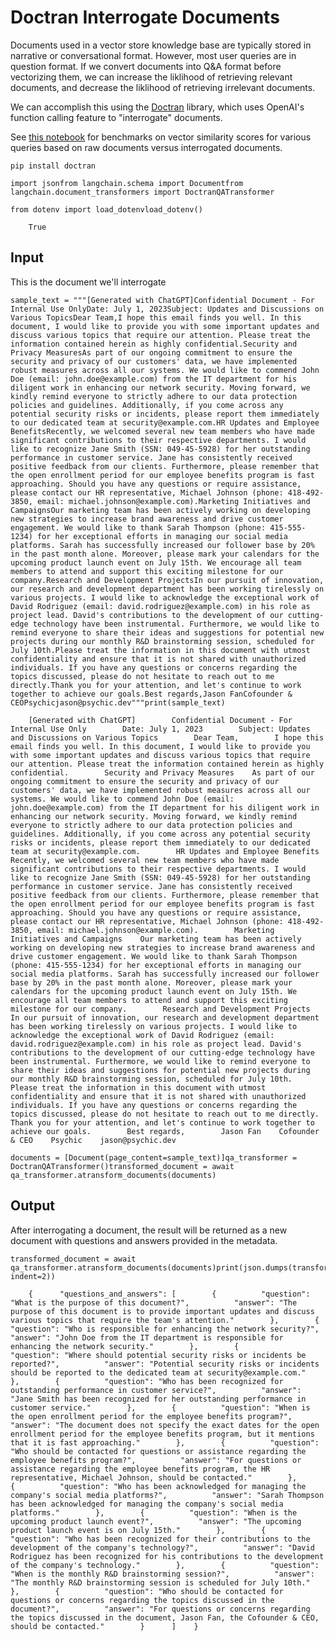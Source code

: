 Doctran Interrogate Documents
=============================

Documents used in a vector store knowledge base are typically stored in narrative or conversational format. However, most user queries are in question format. If we convert documents into Q&A format before vectorizing them, we can increase the liklihood of retrieving relevant documents, and decrease the liklihood of retrieving irrelevant documents.

We can accomplish this using the [Doctran](https://github.com/psychic-api/doctran) library, which uses OpenAI's function calling feature to "interrogate" documents.

See [this notebook](https://github.com/psychic-api/doctran/blob/main/benchmark.ipynb) for benchmarks on vector similarity scores for various queries based on raw documents versus interrogated documents.

    pip install doctran

    import jsonfrom langchain.schema import Documentfrom langchain.document_transformers import DoctranQATransformer

    from dotenv import load_dotenvload_dotenv()

        True

Input[​](#input "Direct link to Input")
---------------------------------------

This is the document we'll interrogate

    sample_text = """[Generated with ChatGPT]Confidential Document - For Internal Use OnlyDate: July 1, 2023Subject: Updates and Discussions on Various TopicsDear Team,I hope this email finds you well. In this document, I would like to provide you with some important updates and discuss various topics that require our attention. Please treat the information contained herein as highly confidential.Security and Privacy MeasuresAs part of our ongoing commitment to ensure the security and privacy of our customers' data, we have implemented robust measures across all our systems. We would like to commend John Doe (email: john.doe@example.com) from the IT department for his diligent work in enhancing our network security. Moving forward, we kindly remind everyone to strictly adhere to our data protection policies and guidelines. Additionally, if you come across any potential security risks or incidents, please report them immediately to our dedicated team at security@example.com.HR Updates and Employee BenefitsRecently, we welcomed several new team members who have made significant contributions to their respective departments. I would like to recognize Jane Smith (SSN: 049-45-5928) for her outstanding performance in customer service. Jane has consistently received positive feedback from our clients. Furthermore, please remember that the open enrollment period for our employee benefits program is fast approaching. Should you have any questions or require assistance, please contact our HR representative, Michael Johnson (phone: 418-492-3850, email: michael.johnson@example.com).Marketing Initiatives and CampaignsOur marketing team has been actively working on developing new strategies to increase brand awareness and drive customer engagement. We would like to thank Sarah Thompson (phone: 415-555-1234) for her exceptional efforts in managing our social media platforms. Sarah has successfully increased our follower base by 20% in the past month alone. Moreover, please mark your calendars for the upcoming product launch event on July 15th. We encourage all team members to attend and support this exciting milestone for our company.Research and Development ProjectsIn our pursuit of innovation, our research and development department has been working tirelessly on various projects. I would like to acknowledge the exceptional work of David Rodriguez (email: david.rodriguez@example.com) in his role as project lead. David's contributions to the development of our cutting-edge technology have been instrumental. Furthermore, we would like to remind everyone to share their ideas and suggestions for potential new projects during our monthly R&D brainstorming session, scheduled for July 10th.Please treat the information in this document with utmost confidentiality and ensure that it is not shared with unauthorized individuals. If you have any questions or concerns regarding the topics discussed, please do not hesitate to reach out to me directly.Thank you for your attention, and let's continue to work together to achieve our goals.Best regards,Jason FanCofounder & CEOPsychicjason@psychic.dev"""print(sample_text)

        [Generated with ChatGPT]        Confidential Document - For Internal Use Only        Date: July 1, 2023        Subject: Updates and Discussions on Various Topics        Dear Team,        I hope this email finds you well. In this document, I would like to provide you with some important updates and discuss various topics that require our attention. Please treat the information contained herein as highly confidential.        Security and Privacy Measures    As part of our ongoing commitment to ensure the security and privacy of our customers' data, we have implemented robust measures across all our systems. We would like to commend John Doe (email: john.doe@example.com) from the IT department for his diligent work in enhancing our network security. Moving forward, we kindly remind everyone to strictly adhere to our data protection policies and guidelines. Additionally, if you come across any potential security risks or incidents, please report them immediately to our dedicated team at security@example.com.        HR Updates and Employee Benefits    Recently, we welcomed several new team members who have made significant contributions to their respective departments. I would like to recognize Jane Smith (SSN: 049-45-5928) for her outstanding performance in customer service. Jane has consistently received positive feedback from our clients. Furthermore, please remember that the open enrollment period for our employee benefits program is fast approaching. Should you have any questions or require assistance, please contact our HR representative, Michael Johnson (phone: 418-492-3850, email: michael.johnson@example.com).        Marketing Initiatives and Campaigns    Our marketing team has been actively working on developing new strategies to increase brand awareness and drive customer engagement. We would like to thank Sarah Thompson (phone: 415-555-1234) for her exceptional efforts in managing our social media platforms. Sarah has successfully increased our follower base by 20% in the past month alone. Moreover, please mark your calendars for the upcoming product launch event on July 15th. We encourage all team members to attend and support this exciting milestone for our company.        Research and Development Projects    In our pursuit of innovation, our research and development department has been working tirelessly on various projects. I would like to acknowledge the exceptional work of David Rodriguez (email: david.rodriguez@example.com) in his role as project lead. David's contributions to the development of our cutting-edge technology have been instrumental. Furthermore, we would like to remind everyone to share their ideas and suggestions for potential new projects during our monthly R&D brainstorming session, scheduled for July 10th.        Please treat the information in this document with utmost confidentiality and ensure that it is not shared with unauthorized individuals. If you have any questions or concerns regarding the topics discussed, please do not hesitate to reach out to me directly.        Thank you for your attention, and let's continue to work together to achieve our goals.        Best regards,        Jason Fan    Cofounder & CEO    Psychic    jason@psychic.dev    

    documents = [Document(page_content=sample_text)]qa_transformer = DoctranQATransformer()transformed_document = await qa_transformer.atransform_documents(documents)

Output[​](#output "Direct link to Output")
------------------------------------------

After interrogating a document, the result will be returned as a new document with questions and answers provided in the metadata.

    transformed_document = await qa_transformer.atransform_documents(documents)print(json.dumps(transformed_document[0].metadata, indent=2))

        {      "questions_and_answers": [        {          "question": "What is the purpose of this document?",          "answer": "The purpose of this document is to provide important updates and discuss various topics that require the team's attention."        },        {          "question": "Who is responsible for enhancing the network security?",          "answer": "John Doe from the IT department is responsible for enhancing the network security."        },        {          "question": "Where should potential security risks or incidents be reported?",          "answer": "Potential security risks or incidents should be reported to the dedicated team at security@example.com."        },        {          "question": "Who has been recognized for outstanding performance in customer service?",          "answer": "Jane Smith has been recognized for her outstanding performance in customer service."        },        {          "question": "When is the open enrollment period for the employee benefits program?",          "answer": "The document does not specify the exact dates for the open enrollment period for the employee benefits program, but it mentions that it is fast approaching."        },        {          "question": "Who should be contacted for questions or assistance regarding the employee benefits program?",          "answer": "For questions or assistance regarding the employee benefits program, the HR representative, Michael Johnson, should be contacted."        },        {          "question": "Who has been acknowledged for managing the company's social media platforms?",          "answer": "Sarah Thompson has been acknowledged for managing the company's social media platforms."        },        {          "question": "When is the upcoming product launch event?",          "answer": "The upcoming product launch event is on July 15th."        },        {          "question": "Who has been recognized for their contributions to the development of the company's technology?",          "answer": "David Rodriguez has been recognized for his contributions to the development of the company's technology."        },        {          "question": "When is the monthly R&D brainstorming session?",          "answer": "The monthly R&D brainstorming session is scheduled for July 10th."        },        {          "question": "Who should be contacted for questions or concerns regarding the topics discussed in the document?",          "answer": "For questions or concerns regarding the topics discussed in the document, Jason Fan, the Cofounder & CEO, should be contacted."        }      ]    }